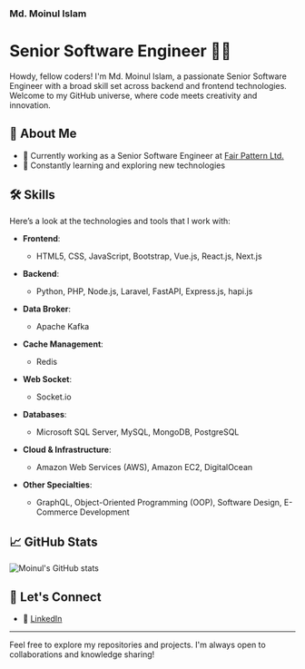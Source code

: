 ### Md. Moinul Islam
# Senior Software Engineer 👨‍💻

Howdy, fellow coders! I'm Md. Moinul Islam, a passionate Senior Software Engineer with a broad skill set across backend and frontend technologies. Welcome to my GitHub universe, where code meets creativity and innovation.

## 🚀 About Me

- 💼 Currently working as a Senior Software Engineer at [Fair Pattern Ltd.](https://www.fairpattern.com)
- 🌱 Constantly learning and exploring new technologies

## 🛠 Skills

Here’s a look at the technologies and tools that I work with:

- **Frontend**:  
  - HTML5, CSS, JavaScript, Bootstrap, Vue.js, React.js, Next.js
  
- **Backend**:  
  - Python, PHP, Node.js, Laravel, FastAPI, Express.js, hapi.js

- **Data Broker**:  
  - Apache Kafka

- **Cache Management**:  
  - Redis

- **Web Socket**:  
  - Socket.io

- **Databases**:  
  - Microsoft SQL Server, MySQL, MongoDB, PostgreSQL

- **Cloud & Infrastructure**:  
  - Amazon Web Services (AWS), Amazon EC2, DigitalOcean
  
- **Other Specialties**:  
  - GraphQL, Object-Oriented Programming (OOP), Software Design, E-Commerce Development

## 📈 GitHub Stats

![Moinul's GitHub stats](https://github-readme-stats.vercel.app/api?username=moinulict&show_icons=true&theme=radical)

## 🔗 Let's Connect

- 💼 [LinkedIn](https://www.linkedin.com/in/moinulict/)

---

Feel free to explore my repositories and projects. I'm always open to collaborations and knowledge sharing!

